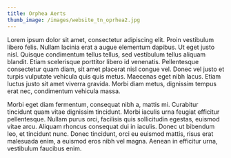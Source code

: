 ```yaml
---
title: Orphea Aerts
thumb_image: /images/website_tn_oprhea2.jpg
---
```


Lorem ipsum dolor sit amet, consectetur adipiscing elit. Proin vestibulum libero felis. Nullam lacinia erat a augue elementum dapibus. Ut eget justo nisl. Quisque condimentum tellus tellus, sed vestibulum tellus aliquam blandit. Etiam scelerisque porttitor libero id venenatis. Pellentesque consectetur quam diam, sit amet placerat nisl congue vel. Donec vel justo et turpis vulputate vehicula quis quis metus. Maecenas eget nibh lacus. Etiam luctus justo sit amet viverra gravida. Morbi diam metus, dignissim tempus erat nec, condimentum vehicula massa.

Morbi eget diam fermentum, consequat nibh a, mattis mi. Curabitur tincidunt quam vitae dignissim tincidunt. Morbi iaculis urna feugiat efficitur pellentesque. Nullam purus orci, facilisis quis sollicitudin egestas, euismod vitae arcu. Aliquam rhoncus consequat dui in iaculis. Donec ut bibendum leo, et tincidunt nunc. Donec tincidunt, orci eu euismod mattis, risus erat malesuada enim, a euismod eros nibh vel magna. Aenean in efficitur urna, vestibulum faucibus enim.
